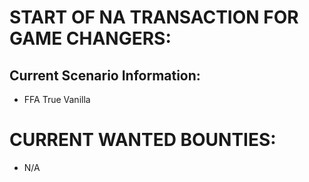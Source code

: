 # START OF NA TRANSACTION FOR GAME CHANGERS:

## Current Scenario Information:
- FFA True Vanilla

# CURRENT WANTED BOUNTIES:
- N/A
